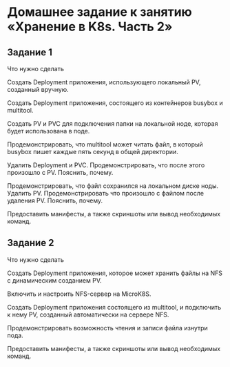 # Домашнее задание к занятию «Хранение в K8s. Часть 2»

## Задание 1
Что нужно сделать

Создать Deployment приложения, использующего локальный PV, созданный вручную.

Создать Deployment приложения, состоящего из контейнеров busybox и multitool.

Создать PV и PVC для подключения папки на локальной ноде, которая будет использована в поде.

Продемонстрировать, что multitool может читать файл, в который busybox пишет каждые пять секунд в общей директории.

Удалить Deployment и PVC. Продемонстрировать, что после этого произошло с PV. Пояснить, почему.

Продемонстрировать, что файл сохранился на локальном диске ноды. Удалить PV. Продемонстрировать что произошло с файлом после удаления PV. Пояснить, почему.

Предоставить манифесты, а также скриншоты или вывод необходимых команд.


## Задание 2
Что нужно сделать

Создать Deployment приложения, которое может хранить файлы на NFS с динамическим созданием PV.

Включить и настроить NFS-сервер на MicroK8S.

Создать Deployment приложения состоящего из multitool, и подключить к нему PV, созданный автоматически на сервере NFS.

Продемонстрировать возможность чтения и записи файла изнутри пода.

Предоставить манифесты, а также скриншоты или вывод необходимых команд.
